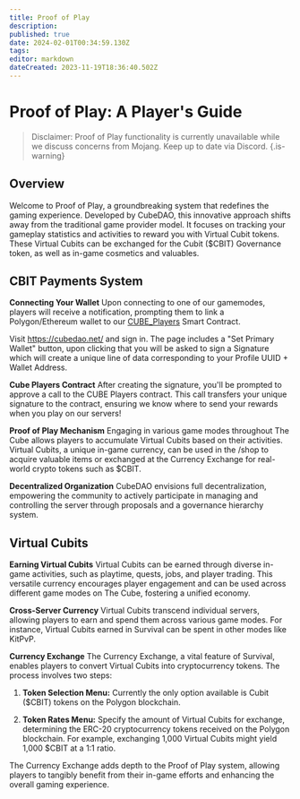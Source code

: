 ```yaml
---
title: Proof of Play
description: 
published: true
date: 2024-02-01T00:34:59.130Z
tags: 
editor: markdown
dateCreated: 2023-11-19T18:36:40.502Z
---
```


# Proof of Play: A Player's Guide
> Disclaimer: Proof of Play functionality is currently unavailable while we discuss concerns from Mojang. Keep up to date via Discord.
{.is-warning}
## Overview
Welcome to Proof of Play, a groundbreaking system that redefines the gaming experience. Developed by CubeDAO, this innovative approach shifts away from the traditional game provider model. It focuses on tracking your gameplay statistics and activities to reward you with Virtual Cubit tokens. These Virtual Cubits can be exchanged for the Cubit ($CBIT) Governance token, as well as in-game cosmetics and valuables.

## CBIT Payments System

**Connecting Your Wallet**
Upon connecting to one of our gamemodes, players will receive a notification, prompting them to link a Polygon/Ethereum wallet to our [CUBE_Players](https://polygonscan.com/address/0x3f5f52150515e26ba76c914489aa030e6272894f) Smart Contract. 

Visit https://cubedao.net/ and sign in. The page includes a "Set Primary Wallet" button, upon clicking that you will be asked to sign a Signature which will create a unique line of data corresponding to your Profile UUID + Wallet Address.

**Cube Players Contract**
After creating the signature, you'll be prompted to approve a call to the CUBE Players contract. This call transfers your unique signature to the contract, ensuring we know where to send your rewards when you play on our servers!

**Proof of Play Mechanism**
Engaging in various game modes throughout The Cube allows players to accumulate Virtual Cubits based on their activities. Virtual Cubits, a unique in-game currency, can be used in the /shop to acquire valuable items or exchanged at the Currency Exchange for real-world crypto tokens such as $CBIT.

**Decentralized Organization**
CubeDAO envisions full decentralization, empowering the community to actively participate in managing and controlling the server through proposals and a governance hierarchy system.

## Virtual Cubits

**Earning Virtual Cubits**
Virtual Cubits can be earned through diverse in-game activities, such as playtime, quests, jobs, and player trading. This versatile currency encourages player engagement and can be used across different game modes on The Cube, fostering a unified economy.

**Cross-Server Currency**
Virtual Cubits transcend individual servers, allowing players to earn and spend them across various game modes. For instance, Virtual Cubits earned in Survival can be spent in other modes like KitPvP.

**Currency Exchange**
The Currency Exchange, a vital feature of Survival, enables players to convert Virtual Cubits into cryptocurrency tokens. The process involves two steps:

1. **Token Selection Menu:** Currently the only option available is Cubit ($CBIT) tokens on the Polygon blockchain.

2. **Token Rates Menu:** Specify the amount of Virtual Cubits for exchange, determining the ERC-20 cryptocurrency tokens received on the Polygon blockchain. For example, exchanging 1,000 Virtual Cubits might yield 1,000 $CBIT at a 1:1 ratio.

The Currency Exchange adds depth to the Proof of Play system, allowing players to tangibly benefit from their in-game efforts and enhancing the overall gaming experience.

